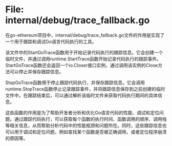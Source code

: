 # File: internal/debug/trace_fallback.go

在go-ethereum项目中，internal/debug/trace_fallback.go文件的作用是实现了一个用于跟踪和调试Go语言代码执行的工具。

该文件中的StartGoTrace函数用于开始记录代码执行的跟踪信息。它会创建一个临时文件，并通过调用runtime.StartTrace函数开始记录代码执行的跟踪事件。StartGoTrace函数还会返回一个io.Closer接口实例，通过调用该实例的Close方法可以停止并保存跟踪信息。

StopGoTrace函数用于停止跟踪代码执行，并保存跟踪信息。它会调用runtime.StopTrace函数停止记录跟踪事件，并将跟踪信息保存到之前创建的临时文件中。在跟踪结束后，可以通过解析该临时文件来获取代码执行期间的具体信息。

这些函数的作用是为了帮助开发者分析和优化Go语言代码的性能、调试和定位问题。通过跟踪代码执行，可以获取每个函数的执行时间、函数调用的顺序、调用栈等相关信息，从而帮助分析代码中的性能瓶颈和问题所在。同时，这些跟踪信息也可以用于调试和定位问题，例如查找某个函数是否被正确调用，或者定位程序崩溃的原因等。

